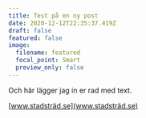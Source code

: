 ```yaml
---
title: Test på en ny post
date: 2020-12-12T22:35:37.419Z
draft: false
featured: false
image:
  filename: featured
  focal_point: Smart
  preview_only: false
---
```

Och här lägger jag in er rad med text. 

[www.stadsträd.se](www.stadsträd.se)